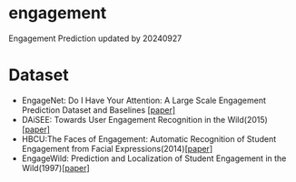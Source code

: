 # engagement
Engagement Prediction
updated by 20240927

# Dataset
- EngageNet: Do I Have Your Attention: A Large Scale Engagement Prediction Dataset and Baselines [[paper]](https://arxiv.org/pdf/2302.00431)
- DAiSEE: Towards User Engagement Recognition in the Wild(2015)[[paper]](https://arxiv.org/pdf/1609.01885)
- HBCU:The Faces of Engagement: Automatic Recognition of Student Engagement from Facial Expressions(2014)[[paper]](https://inc.ucsd.edu/mplab/46/media/EngagementRecognitionFinal.pdf)
- EngageWild: Prediction and Localization of Student Engagement in the Wild(1997)[[paper]](https://arxiv.org/pdf/1804.00858)
